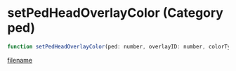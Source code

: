 # setPedHeadOverlayColor (Category ped)

```js
function setPedHeadOverlayColor(ped: number, overlayID: number, colorType: number, colorID: number, secondColorID: number): void
```

[filename](setPedHeadOverlayColor_m.md ':include')